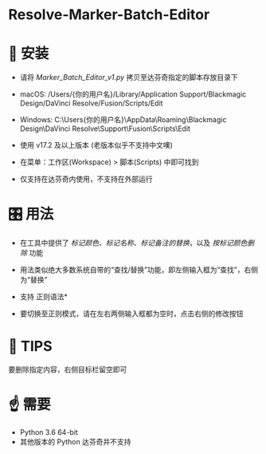 # Resolve-Marker-Batch-Editor
# 🔧 安装

- 请将 *Marker_Batch_Editor_v1.py* 拷贝至达芬奇指定的脚本存放目录下

- macOS: /Users/{你的用户名}/Library/Application Support/Blackmagic Design/DaVinci Resolve/Fusion/Scripts/Edit

- Windows: C:\Users\{你的用户名}\AppData\Roaming\Blackmagic Design\DaVinci Resolve\Support\Fusion\Scripts\Edit

- 使用 v17.2 及以上版本 (老版本似乎不支持中文噢)

- 在菜单：工作区(Workspace) > 脚本(Scripts) 中即可找到

- 仅支持在达芬奇内使用，不支持在外部运行

  

# 🎛 用法

- 在工具中提供了 *标记颜色、标记名称、标记备注的替换*，以及 *按标记颜色删除* 功能

- 用法类似绝大多数系统自带的“查找/替换”功能，即左侧输入框为“查找”，右侧为“替换”

- 支持 正则语法*

- 要切换至正则模式，请在左右两侧输入框都为空时，点击右侧的修改按钮



# 🧷 TIPS 

要删除指定内容，右侧目标栏留空即可



# ☝️ 需要

- Python 3.6 64-bit 
- 其他版本的 Python 达芬奇并不支持
